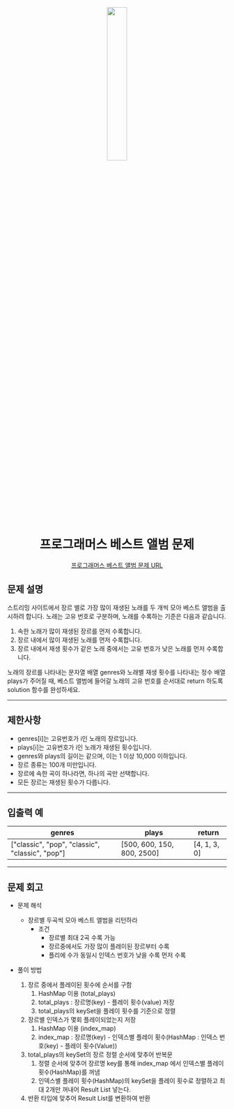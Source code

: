<div align="center">
<img src=" width = "30%" height="30%">

# 프로그래머스 베스트 앨범 문제
[프로그래머스 베스트 앨범 문제 URL](https://school.programmers.co.kr/learn/courses/30/lessons/42579)


</div>



## 문제 설명
스트리밍 사이트에서 장르 별로 가장 많이 재생된 노래를 두 개씩 모아 베스트 앨범을 출시하려 합니다. 노래는 고유 번호로 구분하며, 노래를 수록하는 기준은 다음과 같습니다.

1. 속한 노래가 많이 재생된 장르를 먼저 수록합니다.
2. 장르 내에서 많이 재생된 노래를 먼저 수록합니다.
3. 장르 내에서 재생 횟수가 같은 노래 중에서는 고유 번호가 낮은 노래를 먼저 수록합니다.

노래의 장르를 나타내는 문자열 배열 genres와 노래별 재생 횟수를 나타내는 정수 배열 plays가 주어질 때, 베스트 앨범에 들어갈 노래의 고유 번호를 순서대로 return 하도록 solution 함수를 완성하세요.

---
## 제한사항
* genres[i]는 고유번호가 i인 노래의 장르입니다.
* plays[i]는 고유번호가 i인 노래가 재생된 횟수입니다.
* genres와 plays의 길이는 같으며, 이는 1 이상 10,000 이하입니다.
* 장르 종류는 100개 미만입니다.
* 장르에 속한 곡이 하나라면, 하나의 곡만 선택합니다.
* 모든 장르는 재생된 횟수가 다릅니다.

---
## 입출력 예

|genres|plays|return|
|----|---|---|
|["classic", "pop", "classic", "classic", "pop"]|[500, 600, 150, 800, 2500]|[4, 1, 3, 0]|


---
## 문제 회고

* 문제 해석
    * 장르별 두곡씩 모아 베스트 앨범을 리턴하라
        * 조건
            * 장르별 최대 2곡 수록 가능
            * 장르중에서도 가장 많이 플레이된 장르부터 수록
            * 플리에 수가 동일시 인덱스 번호가 낮을 수록 먼저 수록

* 풀이 방법
    1. 장르 중에서 플레이된 횟수에 순서를 구함
        1. HashMap 이용 (total_plays)
        2. total_plays : 장르명(key) - 플레이 횟수(value) 저장
        3. total_plays의 keySet을 플레이 횟수를 기준으로 정렬
    2. 장르별 인덱스가 몇회 플레이되었는지 저장
        1. HashMap 이용 (index_map)
        2. index_map : 장르명(key) - 인덱스별 플레이 횟수(HashMap : 인덱스 번호(key) - 플레이 횟수(Value))
    3. total_plays의 keySet의 장르 정렬 순서에 맞추어 반복문
        1. 정렬 순서에 맞추어 장르명 key를 통해 index_map 에서 인덱스별 플레이 횟수(HashMap)를 꺼냄
        2. 인덱스별 플레이 횟수(HashMap)의 keySet을 플레이 횟수로 정렬하고 최대 2개만 꺼내어 Result List 넣는다.
    4. 반환 타입에 맞추어 Result List를 변환하여 반환


          

